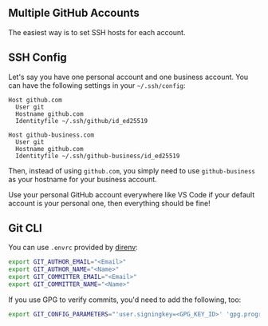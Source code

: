 ## Multiple GitHub Accounts

The easiest way is to set SSH hosts for each account.

## SSH Config

Let's say you have one personal account and one business account.
You can have the following settings in your `~/.ssh/config`:

```ssh
Host github.com
  User git
  Hostname github.com
  Identityfile ~/.ssh/github/id_ed25519

Host github-business.com
  User git
  Hostname github.com
  Identityfile ~/.ssh/github-business/id_ed25519
```

Then, instead of using `github.com`, you simply need to use `github-business` as your hostname for your business account.

Use your personal GitHub account everywhere like VS Code if your default account is your personal one, then everything should be fine!

## Git CLI

You can use `.envrc` provided by [direnv](https://github.com/direnv/direnv):

```sh
export GIT_AUTHOR_EMAIL="<Email>"
export GIT_AUTHOR_NAME="<Name>"
export GIT_COMMITTER_EMAIL="<Email>"
export GIT_COMMITTER_NAME="<Name>"
```

If you use GPG to verify commits, you'd need to add the following, too:

```sh
export GIT_CONFIG_PARAMETERS="'user.signingkey=<GPG_KEY_ID>' 'gpg.program=gpg2'"
```
